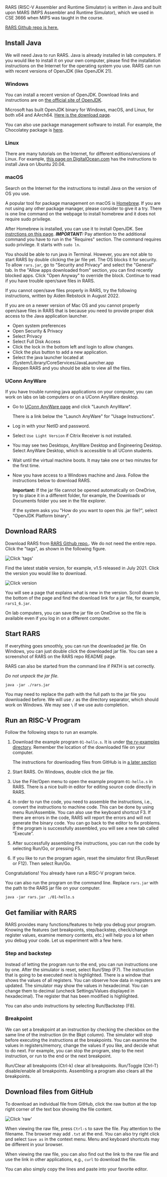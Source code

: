 RARS (RISC-V Assembler and Runtime Simulator) is written in Java and built upon
MARS (MIPS Assembler and Runtime Simulator), which we used in CSE 3666 when
MIPS was taught in the course. 

[RARS Github repo is here.](https://github.com/TheThirdOne/rars)

## Install Java

We will need Java to run RARS. Java is already installed in lab computers. If
you would like to install it on your own computer, please find the installation
instructions on the Internet for the operating system you use. RARS can run 
with recent versions of OpenJDK (like OpenJDK 21).

### Windows

You can install a recent version of OpenJDK. Download links and instructions
are on [the official site of OpenJDK](https://openjdk.org/).

Microsoft has built OpenJDK binary for Windows, macOS, and Linux, for both x64
and AArch64. [Here is the download
page](https://learn.microsoft.com/en-us/java/openjdk/download).

You can also use package management software to install. For example, the
Chocolatey package is
[here](https://community.chocolatey.org/packages/openjdk). 

### Linux

There are many tutorials on the Internet, for different editions/versions of Linux.
For example, [this page on
DigitalOcean.com](https://www.digitalocean.com/community/tutorials/how-to-install-java-with-apt-on-ubuntu-20-04)
has the instructions to install Java on Ubuntu 20.04.

### macOS

Search on the Internet for the instructions to install Java on the version of OS you 
use. 

A popular tool for package management on macOS is [Homebrew](https://brew.sh/).
If you are not using any other package manager, please consider to give it a
try. There is one line command on the webpage to install homebrew and it 
does not require sudo privilege.

After Homebrew is installed, you can use it to install OpenJDK. See
[instrctions on this page](https://formulae.brew.sh/formula/openjdk).
***IMPORTANT:*** Pay attention to the additional command you have to run in the
"Requires" section.  The command requires sudo privilege. It starts with `sudo
ln`.

You should be able to run java in Terminal. However, you are not able to start
RARS by double clicking the jar file yet. The OS blocks it for security. To
allow `rars.jar`, go to "Security and Privacy" and select the "General" tab. In
the "Allow apps downloaded from" section, you can find recently blocked apps.
Click "Open Anyway" to override the block. Continue to read if you have trouble
open/save files in RARS. 

If you cannot open/save files properly in RARS, try the following instructions,
written by Aiden Rebstock in August 2022. 

If you are on a newer version of Mac OS and you cannot properly open/save files
in RARS that is because you need to provide proper disk access to the Java
application launcher.

-   Open system preferences
-   Open Security & Privacy
-   Select Privacy
-   Select Full Disk Access
-   Click the lock in the bottom left and login to allow changes.
-   Click the plus button to add a new application.
-   Select the java launcher located at /System/Library/CoreServices/JavaLauncher.app
-   Reopen RARS and you should be able to view all the files.

### UConn AnyWare

If you have trouble running java applications on your computer, you can work on
labs on lab computers or on a UConn AnyWare desktop.

*   Go to [UConn AnyWare
    page](https://software.uconn.edu/uconn-software-online/) and click "Launch
    AnyWare".

    There is a link below the "Launch AnyWare" for "Usage Instructions".

*   Log in with your NetID and password.

*   Select `Use Light Version` if Citrix Receiver is not installed.

*   You may see two Desktops, AnyWare Desktop and Engineering Desktop. Select
    AnyWare Desktop, which is accessible to all UConn students.

*   Wait until the virtual machine boots. It may take one or two minutes for
    the first time.

*   Now you have access to a Windows machine and Java. Follow the instructions
    below to download RARS.

    **Important:** If the jar file cannot be opened automatically on OneDrive,
    try to place it in a different folder, for example, the Downloads or
    Documents folder you see in the file explorer.

    If the system asks you "How do you want to open this .jar file?", select
    "OpenJDK Platform binary".

## Download RARS

Download RARS from [RARS Github repo.](https://github.com/TheThirdOne/rars).
We do not need the entire repo. Click the "tags", as shown in the following figure. 

![Click 'tags'](./rars-images/tags1.png?raw=true)

Find the latest stable version, for example, v1.5 released in July 2021. Click the 
version you would like to download. 

![Click version](./rars-images/tags2.png?raw=true)

You will see a page that explains what is new in the version. Scroll down to
the bottom of the page and find the download link for a jar file, for example,
`rars1_6.jar`.

On lab computers, you can save the jar file on OneDrive so the file is available
even if you log in on a different computer. 

## Start RARS

If everything goes smoothly, you can run the downloaded jar file. On Windows, 
you can just double click the downloaded jar file. You can see a screenshot
of RARS on the RARS repo README page. 

RARS can also be started from the command line if PATH is set correctly.

*Do not unpack the jar file.*

```
java -jar ./rars.jar
```

You may need to replace the path with the full path to the jar file you
downloaded before. We will use `/` as the directory separator, which 
should work on Windows. We may see `\` if we use auto completion. 

## Run an RISC-V Program

Follow the following steps to run an example. 

1. Download the example program `01-hello.s`. It is under
   [the rv-examples directory](https://github.com/zhijieshi/cse3666/tree/master/rv-examples). 
   Remember the location of the downloaded file on your computer.

   The instructions for downloading files from GitHub is in [a later
   section](#download-files-from-github)

2. Start RARS. On Windows, double click the jar file. 

3. Use the File/Open menu to open the example program `01-hello.s` in RARS. There is a
   nice built-in editor for editing source code directly in RARS. 

4. In order to run the code, you need to assemble the instructions, i.e.,
   convert the instructions to machine code. This can be done by using menu
   Run/Assemble. You can also use the keyboard shortcut F3. If there are errors in
   the code, RARS will report the errors and will not generate the binary code.
   You can go back to the editor to fix problems. If the program is successfully
   assembled, you will see a new tab called “Execute”.

5. After successfully assembling the instructions, you can run the code by selecting Run/Go, or pressing F5.

6. If you like to run the program again, reset the simulator first (Run/Reset or F12). Then select Run/Go.

Congratulations! You already have run a RISC-V program twice. 

You can also run the program on the command line. Replace `rars.jar` with
the path to the RARS jar file on your computer. 

```
java -jar rars.jar ./01-hello.s
```

## Get familiar with RARS

RARS provides many functions/features to help you debug your program. Knowing
the features (set breakpoints, step/backstep, check/change register values,
examine memory contents, etc.) will help you a lot when you debug your code.
Let us experiment with a few here.

### Step and backstep
Instead of letting the program run to the end, you can run instructions one by one. 
After the simulator is reset, select Run/Step (F7). The instruction that is going to be
executed next is highlighted. There is a window that shows the values of all
registers. You can observe how data in registers are updated. The simulator may
show the values in hexadecimal. You can change them to decimal (uncheck
Settings/Values displayed in hexadecimal). The register that has been modified
is highlighted.

You can also undo instructions by selecting Run/Backstep (F8).

### Breakpoint

We can set a breakpoint at an instruction by checking the checkbox on the same
line of the instruction (in the Bkpt column).  The simulator will stop before
executing the instructions at the breakpoints. You can examine the values in
registers/memory, change the values if you like, and decide what to do next.
For example, you can stop the program, step to the next instruction, or run to
the end or the next breakpoint.  

Run/Clear all breakpoints (Ctrl-k) clear all breakpoints. Run/Toggle (Ctrl-T)
disable/enable all breakpoints. Assembling a program also clears all the breakpoints.

## Download files from GitHub

To download an individual file from GitHub, click the raw button at the top right 
corner of the text box showing the file content.  

![Click 'raw'](./rars-images/raw-button.png?raw=true)

When viewing the raw file, press `Ctrl-s` to save the file. Pay attention to the
filename. The browser may add `.txt` at the end. You can also try right click and 
select `Save as` in the context menu. Menu and keyboard shortcuts may be different
in your browser.

When viewing the raw file, you can also find out the link to the raw file and use
the link in other applications, e.g., `curl` to download the file.

You can also simply copy the lines and paste into your favorite editor.
